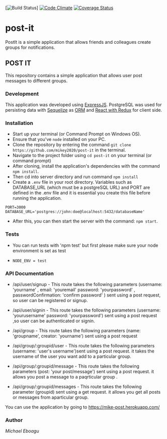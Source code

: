 [![Build Status](https://travis-ci.org/mikey2020/post-it.svg?branch=develop)] 
[![Code Climate](https://codeclimate.com/github/mikey2020/post-it/badges/gpa.svg)](https://codeclimate.com/github/mikey2020/post-it)
[![Coverage Status](https://coveralls.io/repos/github/mikey2020/post-it/badge.svg?branch=develop)](https://coveralls.io/github/mikey2020/post-it?branch=develop)


# post-it
PostIt is a simple application that allows friends and colleagues create groups for notifications. 


## POST IT
This repository contains a simple application that allows user post messages to different groups.

### Development
This application was developed using [ExpressJS](http://expressjs.com/). PostgreSQL was used for persisting data with [Sequelize](https://http://docs.sequelizejs.com/) as [ORM](https://en.wikipedia.org/wiki/Object-relational_mapping) 
and [React with Redux](http://redux.js.org/docs) for client side.

### Installation
* Start up your terminal (or Command Prompt on Windows OS).
* Ensure that you've `node` installed on your PC.
* Clone the repository by entering the command `git clone https://github.com/mikey2020/post-it` in the terminal.
* Navigate to the project folder using `cd post-it` on your terminal (or command prompt)
* After cloning, install the application's dependencies with the command `npm install`.
* Then cd into server directory and run command `npm install`
* Create a `.env` file in your root directory. 
Variables such as DATABASE_URL (which must be a postgreSQL URL) and PORT are defined in the .env file and it is essential you create this file before running the application.
```
PORT=3000
DATABASE_URL='postgres://john:doe@localhost:5432/databaseName'
```
* After this, you can then start the server with the command: `npm start`.

### Tests 

* You can run tests with 'npm test' but first please make sure your node environment is set as test

* `NODE_ENV = test`



### API Documentation
* /api/user/signup - This route takes the following parameters (username: 'yourname'  , email: 'youremail' password: 'yourpassword' , passwordConfirmation: 'confirm password' ) sent using a post request, so user can be registered or signup.

* /api/user/signin - This route takes the following parameters (username: 'yourusername' password: 'yourpassword') sent using  a post request ,so user can be authenticated or signin.

* /api/group - This route takes the following parameters (name: 'groupname', creator: 'yourname') sent using a post request 

* /api/group/:groupid/user - This route takes the following parameters (username: 'user's username')sent using a post request. it takes the username of the user you want add to a particular group.

* /api/group/:groupid/message - This route takes the following parameters (post: 'your post/message') sent using a post request. it allows you post a message to a paqrticular group
.
* /api/group/:groupid/messages - This route takes the following parameter (groupid) sent using a get request. it allows you get all posts or messages from aparticular group.



You can use the application by going to https://mike-post.herokuapp.com/



### Author
*Michael Eboagu*
